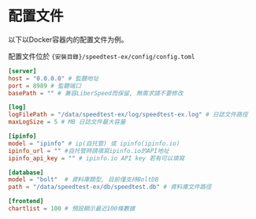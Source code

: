 # 配置文件

以下以Docker容器内的配置文件为例。

配置文件位於 `{安裝目錄}/speedtest-ex/config/config.toml`

```toml
[server]
host = "0.0.0.0" # 監聽地址
port = 8989 # 監聽端口
basePath = "" # 兼容LiberSpeed而保留, 無需求請不要修改

[log]
logFilePath = "/data/speedtest-ex/log/speedtest-ex.log" # 日誌文件路徑
maxLogSize = 5 # MB 日誌文件最大容量

[ipinfo]
model = "ipinfo" # ip(自托管) 或 ipinfo(ipinfo.io)
ipinfo_url = "" #自托管時請填寫ipinfo.io的API地址
ipinfo_api_key = "" # ipinfo.io API key 若有可以填寫

[database]
model = "bolt"  # 資料庫類型, 目前僅支持BoltDB
path = "/data/speedtest-ex/db/speedtest.db" # 資料庫文件路徑

[frontend]
chartlist = 100 # 預設顯示最近100條數據
```